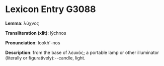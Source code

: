 # Lexicon Entry G3088

**Lemma**: λύχνος

**Transliteration (xlit)**: lýchnos

**Pronunciation**: lookh'-nos

**Description**:
from the base of λευκός; a portable lamp or other illuminator (literally or figuratively):--candle, light.
